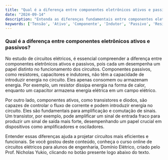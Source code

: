 ```yaml
---
title: "Qual é a diferença entre componentes eletrônicos ativos e passivos?"
date: "2024-09-14"
description: "Entenda as diferenças fundamentais entre componentes eletrônicos ativos e passivos em circuitos elétricos."
keywords: ['Tensão', 'Ativo', 'Componente', 'Indutor', 'Passivo', 'Resistente']
---
```


### Qual é a diferença entre componentes eletrônicos ativos e passivos?

No estudo de circuitos elétricos, é essencial compreender a diferença entre componentes eletrônicos ativos e passivos, pois cada um desempenha um papel distinto no funcionamento dos circuitos. Componentes passivos, como resistores, capacitores e indutores, não têm a capacidade de introduzir energia no circuito. Eles apenas consomem ou armazenam energia. Por exemplo, um resistor dissipa energia na forma de calor, enquanto um capacitor armazena energia elétrica em um campo elétrico.

Por outro lado, componentes ativos, como transistores e diodos, são capazes de controlar o fluxo de corrente e podem introduzir energia no circuito. Eles são fundamentais para amplificação e comutação de sinais. Um transistor, por exemplo, pode amplificar um sinal de entrada fraco para produzir um sinal de saída mais forte, desempenhando um papel crucial em dispositivos como amplificadores e osciladores.

Entender essas diferenças ajuda a projetar circuitos mais eficientes e funcionais. Se você gostou deste conteúdo, conheça o curso online de circuitos elétricos para alunos de engenharia, Domínio Elétrico, criado pelo Prof. Nicholas Yukio, clicando no botão presente logo abaixo do texto.